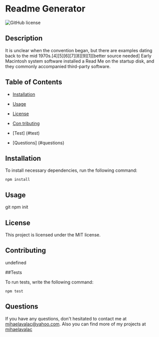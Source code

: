  # Readme Generator
  ![GitHub license](https://img.shields.io/badge/license-MIT-blue.svg)

  ## Description

  It is unclear when the convention began, but there are examples dating back to the mid 1970s.[4][5][6][7][8][9][1][better source needed] Early Macintosh system software installed a Read Me on the startup disk, and they commonly accompanied third-party software.

  ## Table of Contents
  
  * [Installation](#installation)
  
  * [Usage](#usage)
 
  * [License](#license)
  
  * [Con tributing](#contributing)
  
  * [Test] (#test)
  
  * [Questions] (#questions)
  
  ## Installation 
  
  To install necessary dependencies, run the following command:
  
  ```
  npm install
  ```
  
  ## Usage
  git 
  npm init

  ## License

This project is licensed under the MIT license.
  
  ## Contributing
  
  undefined
  
  ##Tests
  
  To run tests, write the following command:
  ```
  npm test
  ```
  ## Questions

  If you have any questions, don't hesitated to contact me at  mihaelavalac@yahoo.com. Also you can find more of my projects at [mihaelavalac](https://github.com/mihaelavalac/)

  